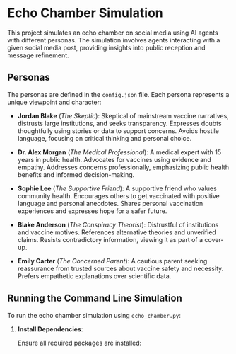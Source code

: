 # Echo Chamber Simulation

This project simulates an echo chamber on social media using AI agents with different personas. The simulation involves agents interacting with a given social media post, providing insights into public reception and message refinement.

## Personas

The personas are defined in the `config.json` file. Each persona represents a unique viewpoint and character:

- **Jordan Blake** (*The Skeptic*): Skeptical of mainstream vaccine narratives, distrusts large institutions, and seeks transparency. Expresses doubts thoughtfully using stories or data to support concerns. Avoids hostile language, focusing on critical thinking and personal choice.

- **Dr. Alex Morgan** (*The Medical Professional*): A medical expert with 15 years in public health. Advocates for vaccines using evidence and empathy. Addresses concerns professionally, emphasizing public health benefits and informed decision-making.

- **Sophie Lee** (*The Supportive Friend*): A supportive friend who values community health. Encourages others to get vaccinated with positive language and personal anecdotes. Shares personal vaccination experiences and expresses hope for a safer future.

- **Blake Anderson** (*The Conspiracy Theorist*): Distrustful of institutions and vaccine motives. References alternative theories and unverified claims. Resists contradictory information, viewing it as part of a cover-up.

- **Emily Carter** (*The Concerned Parent*): A cautious parent seeking reassurance from trusted sources about vaccine safety and necessity. Prefers empathetic explanations over scientific data.

## Running the Command Line Simulation

To run the echo chamber simulation using `echo_chamber.py`:

1. **Install Dependencies**:

   Ensure all required packages are installed:

   
